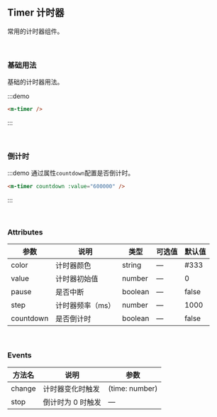 ## Timer 计时器

常用的计时器组件。

<br />

### 基础用法

基础的计时器用法。

:::demo

```html
<m-timer />
```

:::

<br />

### 倒计时

:::demo 通过属性`countdown`配置是否倒计时。

```html
<m-timer countdown :value="600000" />
```

:::

<br />

### Attributes

| 参数      | 说明             | 类型    | 可选值 | 默认值 |
| --------- | ---------------- | ------- | ------ | ------ |
| color     | 计时器颜色       | string  | —      | #333   |
| value     | 计时器初始值     | number  | —      | 0      |
| pause     | 是否中断         | boolean | —      | false  |
| step      | 计时器频率（ms） | number  | —      | 1000   |
| countdown | 是否倒计时       | boolean | —      | false  |

<br />

### Events

| 方法名 | 说明              | 参数           |
| ------ | ----------------- | -------------- |
| change | 计时器变化时触发  | (time: number) |
| stop   | 倒计时为 0 时触发 | —              |
